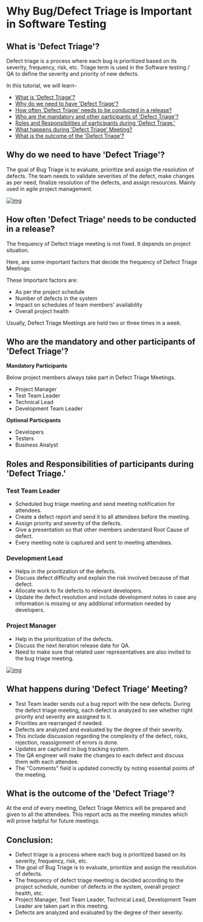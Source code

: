# Why Bug/Defect Triage is Important in Software Testing



## What is 'Defect Triage'?

Defect triage is a process where each bug is prioritized based on its severity, frequency, risk, etc. Triage term is used in the Software testing / QA to define the severity and priority of new defects.

In this tutorial, we will learn-

- [What is 'Defect Triage'?](https://www.guru99.com/bug-defect-triage.html#1)
- [Why do we need to have 'Defect Triage'?](https://www.guru99.com/bug-defect-triage.html#2)
- [How often 'Defect Triage' needs to be conducted in a release?](https://www.guru99.com/bug-defect-triage.html#3)
- [Who are the mandatory and other participants of 'Defect Triage'?](https://www.guru99.com/bug-defect-triage.html#4)
- [Roles and Responsibilities of participants during 'Defect Triage.'](https://www.guru99.com/bug-defect-triage.html#5)
- [What happens during 'Defect Triage' Meeting?](https://www.guru99.com/bug-defect-triage.html#6)
- [What is the outcome of the 'Defect Triage'?](https://www.guru99.com/bug-defect-triage.html#7)

## Why do we need to have 'Defect Triage'?

The goal of Bug Triage is to evaluate, prioritize and assign the resolution of defects. The team needs to validate severities of the defect, make changes as per need, finalize resolution of the defects, and assign resources. Mainly used in agile project management.

[![img](https://www.guru99.com/images/1/111517_1128_WhyBugDefec1.jpg)](https://www.guru99.com/images/1/111517_1128_WhyBugDefec1.jpg)

## How often 'Defect Triage' needs to be conducted in a release?

The frequency of Defect triage meeting is not fixed. It depends on project situation.

Here, are some important factors that decide the frequency of Defect Triage Meetings:

These Important factors are:

- As per the project schedule
- Number of defects in the system
- Impact on schedules of team members' availability
- Overall project health

Usually, Defect Triage Meetings are held two or three times in a week.

## Who are the mandatory and other participants of 'Defect Triage'?

**Mandatory Participants**

Below project members always take part in Defect Triage Meetings.

- Project Manager
- Test Team Leader
- Technical Lead
- Development Team Leader

**Optional Participants**

- Developers
- Testers
- Business Analyst

## Roles and Responsibilities of participants during 'Defect Triage.'

### Test Team Leader

- Scheduled bug triage meeting and send meeting notification for attendees.
- Create a defect report and send it to all attendees before the meeting.
- Assign priority and severity of the defects.
- Give a presentation so that other members understand Root Cause of defect.
- Every meeting note is captured and sent to meeting attendees.

### Development Lead

- Helps in the prioritization of the defects.
- Discuss defect difficulty and explain the risk involved because of that defect.
- Allocate work to fix defects to relevant developers.
- Update the defect resolution and include development notes in case any information is missing or any additional information needed by developers.

### Project Manager

- Help in the prioritization of the defects.
- Discuss the next iteration release date for QA.
- Need to make sure that related user representatives are also invited to the bug triage meeting.

[![img](https://www.guru99.com/images/1/111517_1128_WhyBugDefec2.png)](https://www.guru99.com/images/1/111517_1128_WhyBugDefec2.png)

## What happens during 'Defect Triage' Meeting?

- Test Team leader sends out a bug report with the new defects. During the defect triage meeting, each defect is analyzed to see whether right priority and severity are assigned to it.
- Priorities are rearranged if needed.
- Defects are analyzed and evaluated by the degree of their severity.
- This include discussion regarding the complexity of the defect, risks, rejection, reassignment of errors is done.
- Updates are captured in bug tracking system.
- The QA engineer will make the changes to each defect and discuss them with each attendee.
- The "Comments" field is updated correctly by noting essential points of the meeting.

## What is the outcome of the 'Defect Triage'?

At the end of every meeting, Defect Triage Metrics will be prepared and given to all the attendees. This report acts as the meeting minutes which will prove helpful for future meetings.

## Conclusion:

- Defect triage is a process where each bug is prioritized based on its severity, frequency, risk, etc.
- The goal of Bug Triage is to evaluate, prioritize and assign the resolution of defects.
- The frequency of defect triage meeting is decided according to the project schedule, number of defects in the system, overall project health, etc.
- Project Manager, Test Team Leader, Technical Lead, Development Team Leader are taken part in this meeting.
- Defects are analyzed and evaluated by the degree of their severity.